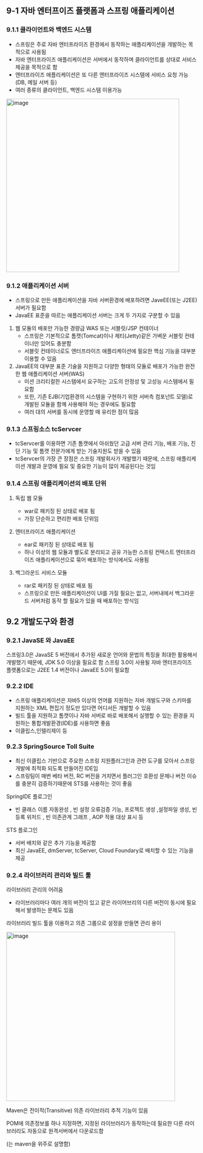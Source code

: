 ## 9-1 자바 엔터프이즈 플랫폼과 스프링 애플리케이션

### 9.1.1 클라이언트와 백엔드 시스템
- 스프링은 주로 자바 엔터프라이즈 환경에서 동작하는 애플리케이션을 개발하는 목적으로 사용됨
- 자바 엔터프라이즈 애플리케이션은 서버에서 동작하며 클라이언트를 상대로 서비스 제공을 목적으로 함
- 엔터프라이즈 애플리케이션은 또 다른 엔터프라이즈 시스템에 서비스 요청 가능(DB, 메일 서버 등)
- 여러 종류의 클라이언트, 백엔드 시스템 이용가능 

<img width="456" alt="image" src="https://github.com/fosslight-oss/Toby-s-Spring/assets/91003734/6ccc2be8-ed7c-4f41-93be-8cacfa2dd812">


### 9.1.2 애플리케이션 서버 

- 스프링으로 만든 애플리케이션을 자바 서버환경에 배포하려면 JaveEE(또는 J2EE) 서버가 필요함
- JavaEE 표준을 따르는 애플리케이션 서버는 크게 두 가지로 구분할 수 있음
1.  웹 모듈의 배포만 가능한 경량급 WAS 또는 서블릿/JSP 컨테이너
    - 스프링은 기본적으로 톰캣(Tomcat)이나 제티(Jetty)같은 가벼운 서블릿 컨테이너만 있어도 충분함
    - 서블릿 컨테이너로도 엔터프라이즈 애플리케이션에 필요한 핵심 기능을 대부분 이용할 수 있음
2. JavaEE의 대부분 표준 기술을 지원하고 다양한 형태의 모듈로 배포가 가능한 완전한 웹 애플리케이션 서버(WAS)
    - 미션 크리티컬한 시스템에서 요구하는 고도의 안정성 및 고성능 시스템에서 필요함
    - 또한, 기존 EJB(기업환경의 시스템을 구현하기 위한 서버측 컴포넌트 모델)로 개발된 모듈을 함께 사용해야 하는 경우에도 필요함
    - 여러 대의 서버를 동시에 운영할 때 유리한 점이 많음

### 9.1.3 스프링소스 tcServcer

- tcServcer를 이용하면 기존 톰캣에서 아쉬웠던 고급 서버 관리 기능, 배포 기능, 진단 기능 및 톰캣 전문가에게 받는 기술지원도 받을 수 있음
- tcServcer의 가장 큰 장점은 스프링 개발회사가 개발했기 때문에, 스프링 애플리케이션 개발과 운영에 필요 및 중요한 기능이 많이 제공된다는 것임

### 9.1.4 스프링 애플리케이션의 배포 단위

1. 독립 웹 모듈
    - war로 패키징 된 상태로 배포 됨
    - 가장 단순하고 편리한 배포 단위임

2. 엔터프라이즈 애플리케이션
    - ear로 패키징 된 상태로 배포 됨
    - 하나 이상의 웹 모듈과 별도로 분리되고 공유 가능한 스프링 컨텍스트 엔터프라이즈 애플리케이션으로 묶어 배포하는 방식에서도 사용됨

3. 백그라운드 서비스 모듈
    - rar로 패키징 된 상태로 배포 됨
    - 스프링으로 만든 애플리케이션이 UI를 가질 필요는 없고, 서버내에서 백그라운드 서버처럼 동작 할 필요가 있을 때 배포하는 방식임

## 9.2 개발도구와 환경 

### 9.2.1 JavaSE 와 JavaEE 

스프링3.0은 JavaSE 5 버전에서 추가된 새로운 언어와 문법의 특징을 최대한 활용해서 개발했기 때문에, JDK 5.0 이상을 필요로 함
스프링 3.0이 사용될 자바 엔터프라이즈 플랫폼으로는 J2EE 1.4 버전이나 JavaEE 5.0이 필요함

### 9.2.2 IDE 

- 스프링 애플리케이션은 자바5 이상의 언어를 지원하는 자바 개발도구와 스키마를 지원하는 XML 편집기 정도만 있다면 어디서든 개발할 수 있음
- 빌드 툴을 지원하고 톰캣이나 자바 서버로 바로 배포해서 실행할 수 있는 환경을 지원하는 통합개발환경(IDE)를 사용하면 좋음
- 이클립스,인텔리제이 등 

### 9.2.3 SpringSource Toll Suite 

- 최신 이클립스 기반으로 주요한 스프링 지원플러그인과 관련 도구를 모아서 스프링 개발에 최적화 되도록 만들어진 IDE임 
- 스프링팀이 매번 베타 버전, RC 버전을 거치면서 플러그인 호환성 문제나 버전 이슈를 충분히 검증하기때문에 STS를 사용하는 것이 좋음

SpringIDE 플로그인 
- 빈 클래스 이름 자동완성 , 빈 설정 오류검증 기능, 프로젝트 생성 ,설정파일 생성, 빈 등록 위저드 , 빈 의존관계 그래프 , AOP 적용 대상 표시 등 

STS 플로그인 
- 서버 배치와 같은 추가 기능을 제공함
- 최신 JavaEE, dmServer, tcServer, Cloud Foundary로 배치할 수 있는 기능을 제공 

### 9.2.4 라이브러리 관리와 빌드 툴 

라이브러리 관리의 어려움 
-  라이브러리마다 여러 개의 버전이 있고 같은 라이어브리의 다른 버전이 동시에 필요해서 발생하는 문제도 있음



라이브러리 빌드 툴을 이용하고 의존 그룹으로 설정을 만들면 관리 용이 

<img width="445" alt="image" src="https://github.com/fosslight-oss/Toby-s-Spring/assets/91003734/9a84d692-5390-4ac2-8a12-115c511116a6">


Maven은 전이적(Transitive) 의존 라이브러리 추적 기능이 있음

POM에 의존정보를 하나 지정하면, 지정된 라이브러리가 동작하는데 필요한 다른 라이브러리도 자동으로 원격서버에서 다운로드함

(는 maven을 위주로 설명함)
